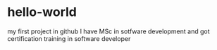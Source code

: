 # hello-world
my first project in github
I have MSc in sotfware development
and got certification training in
software developer
